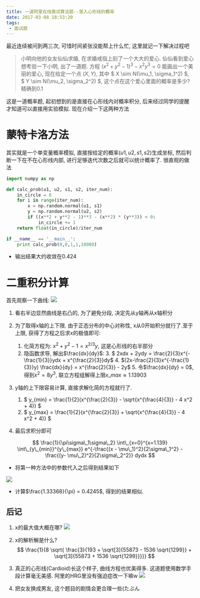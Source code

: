 ```yaml
---
title: 一道阿里在线面试算法题--落入心形线的概率
date: 2017-03-08 18:53:20
tags:
 - 面试题
---
```


最近连续被问到两三次, 可惜时间紧张没能帮上什么忙, 这里就记一下解决过程吧

<!--more-->

> 小明向他的女友仙仙求婚, 在求婚戒指上刻了一个大大的爱心. 仙仙看到爱心想考验一下小明, 出了一道题. 方程 $(x^2 + y^2 - 1)^3 -x^2y^3 = 0$ 能画出一个美丽的爱心, 现在给定一个点 $(X, Y)$, 其中 $ X \sim N(\mu\_1, \sigma\_1^2) $, $ Y \sim N(\mu\_2, \sigma\_2^2) $, 这个点在这个爱心里面的概率是多少? 精确到0.1

这是一道概率题, 起初想到的是直接在心形线内对概率积分, 后来经过同学的提醒才知道可以直接用实验模拟. 现在介绍一下这两种方法

# 蒙特卡洛方法

其实就是一个单变量概率模拟, 直接按给定的概率$(u1, u2, s1, s2)$生成坐标, 然后判断一下在不在心形线内部, 进行足够迭代次数之后就可以统计概率了. 很直观的做法

```python
import numpy as np

def calc_prob(u1, u2, s1, s2, iter_num):
    in_circle = 0
    for i in range(iter_num):
        x = np.random.normal(u1, s1)
        y = np.random.normal(u2, s2)
        if ((x**2 + y**2 - 1)**3 - (x**2) * (y**3)) < 0:
            in_circle += 1
    return float(in_circle)/iter_num

if __name__ == '__main__':
    print calc_prob(0,0,1,1,10000)
```

 - 输出结果大约收敛在0.424

# 二重积分计算

首先观察一下曲线:
![](http://my-imgshare.oss-cn-shenzhen.aliyuncs.com/F68E07C9C4E003D54BEFCB84CA5692CC.jpg)

1. 看右半边显然曲线是右凸的, 为了避免分段, 决定先从y轴再从x轴积分
2. 为了取得x轴的上下限. 由于正态分布的中心对称性, x从0开始积分就行了.至于上限, 获得了方程之后求x的极值即可:
    1. 化简方程为: $x^2 + y^2 - 1 = x^{2/3}y$, 这是心形线的右半部分
    2. 隐函数求导, 解出$\frac{dx}{dy}$:
        3. $ 2xdx + 2ydy = \frac{2}{3}x^{-\frac{1}{3}}ydx +  x^{\frac{2}{3}}dy$
        4. $(2x-\frac{2}{3}x^{-\frac{1}{3}}y) \frac{dx}{dy} = x^{\frac{2}{3}} - 2y$
        5. 令$\frac{dx}{dy} = 0$, 得到$x^2 = 8y^3$, 联立方程组解得上限$x\_{max} \approx 1.13903$

3. y轴的上下限容易计算, 直接求解化简的方程就行了.
    1. $ y\_{min} = \frac{1}{2}(x^{\frac{2}{3}} - \sqrt{x^{\frac{4}{3}} - 4 x^2 + 4)} $
    2. $ y\_{max} = \frac{1}{2}(x^{\frac{2}{3}} + \sqrt{x^{\frac{4}{3}} - 4 x^2 + 4)} $

4. 最后求积分即可

$$
\frac{1}{\pi\sigma\_1\sigma\_2} \int\_{x=0}^{x=1.139} \int\_{y\_{min}}^{y\_{max}} e^{-\frac{(x - \mu\_1)^2}{2\sigma\_1^2} - \frac{(y- \mu\_2)^2}{2\sigma\_2^2}} dydx
$$

 - 将第一种方法中的参数代入之后得到结果如下

![](http://my-imgshare.oss-cn-shenzhen.aliyuncs.com/MSP1821c731010163c3i2e000019i42c9cfeb3h0i9.gif)
 
 - 计算$\frac{1.33368}{\pi} = 0.4245$, 得到的结果相似.

## 后记
1. x的最大值大概在哪?
![](http://my-imgshare.oss-cn-shenzhen.aliyuncs.com/MSP14421gd0ab25140hfhg500004ih16a48d690936f.gif)
2. x的解析解是什么?
$$
\frac{1}{8 \sqrt{ \frac{3}{193 + \sqrt[3]{55873 - 1536 \sqrt{1299}} + \sqrt[3]{55873 + 1536 \sqrt{1299}}}}}
$$

3. 真正的心形线(Cardioid)长这个样子, 曲线方程也优美得多. 这道题使用数学手段计算毫无美感. 阿里的HRG里没有强迫症改一下嘛w
![](https://upload.wikimedia.org/wikipedia/commons/thumb/5/51/Kardioide.svg/440px-Kardioide.svg.png)

4. 把女友换成男友, 这个题目的剧情会更合理一些(たぶん